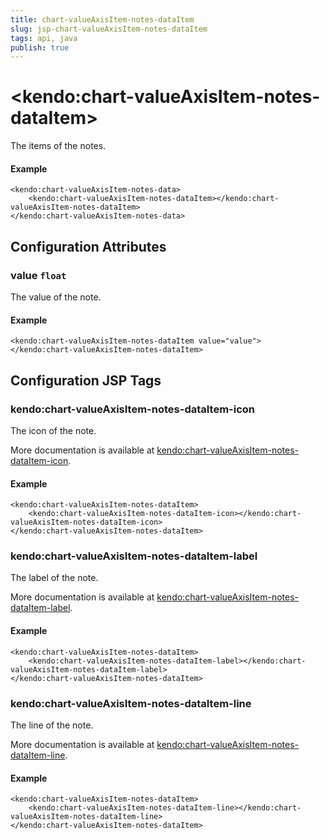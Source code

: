 ```yaml
---
title: chart-valueAxisItem-notes-dataItem
slug: jsp-chart-valueAxisItem-notes-dataItem
tags: api, java
publish: true
---
```


# \<kendo:chart-valueAxisItem-notes-dataItem\>

The items of the notes.

#### Example
    <kendo:chart-valueAxisItem-notes-data>
        <kendo:chart-valueAxisItem-notes-dataItem></kendo:chart-valueAxisItem-notes-dataItem>
    </kendo:chart-valueAxisItem-notes-data>

## Configuration Attributes

### value `float`

The value of the note.

#### Example
    <kendo:chart-valueAxisItem-notes-dataItem value="value">
    </kendo:chart-valueAxisItem-notes-dataItem>


##  Configuration JSP Tags

### kendo:chart-valueAxisItem-notes-dataItem-icon

The icon of the note.

More documentation is available at [kendo:chart-valueAxisItem-notes-dataItem-icon](chart/valueaxisitem-notes-dataitem-icon).

#### Example

    <kendo:chart-valueAxisItem-notes-dataItem>
        <kendo:chart-valueAxisItem-notes-dataItem-icon></kendo:chart-valueAxisItem-notes-dataItem-icon>
    </kendo:chart-valueAxisItem-notes-dataItem>

### kendo:chart-valueAxisItem-notes-dataItem-label

The label of the note.

More documentation is available at [kendo:chart-valueAxisItem-notes-dataItem-label](chart/valueaxisitem-notes-dataitem-label).

#### Example

    <kendo:chart-valueAxisItem-notes-dataItem>
        <kendo:chart-valueAxisItem-notes-dataItem-label></kendo:chart-valueAxisItem-notes-dataItem-label>
    </kendo:chart-valueAxisItem-notes-dataItem>

### kendo:chart-valueAxisItem-notes-dataItem-line

The line of the note.

More documentation is available at [kendo:chart-valueAxisItem-notes-dataItem-line](chart/valueaxisitem-notes-dataitem-line).

#### Example

    <kendo:chart-valueAxisItem-notes-dataItem>
        <kendo:chart-valueAxisItem-notes-dataItem-line></kendo:chart-valueAxisItem-notes-dataItem-line>
    </kendo:chart-valueAxisItem-notes-dataItem>

